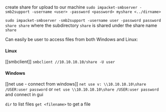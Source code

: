 
create share for upload to our machine
`sudo impacket-smbserver -smb2support -username <user> -password <password> myshare <../dirname>`

`sudo impacket-smbserver -smb2support -username user -password password share share`
where the subdirectory `share` is shared under the share name `share`


Can easily be user to access files from both Windows and Linux:

#### Linux
[[smbclient]]
`smbclient //10.10.10.10/share -U user`

#### Windows
[[net use - connect from windows]]
`net use v: \\10.10.10.10\share /USER:user password`
or `net use \\10.10.10.10\share /USER:user password` and connect in gui

`dir` to list files
`get <filename>` to get a file

